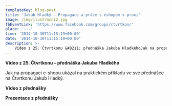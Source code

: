 ```yaml
---
templateKey: blog-post
title: 'Jakub Hladký – Propagace a práce s eshopem v praxi'
image: /img/ilustracni2.jpg
fbEventLink: 'https://www.facebook.com/groups/ctvrtkon/'
place: '---'
time: '2014-10-30T11:15:19+00:00'
date: '2014-10-30T11:15:19+00:00'
description: >-
    Video z 25. Čtvrtkonu &#8211; přednáška Jakuba HladkéhoJak na propagaci e-shopu ukázal na praktickém příkladu ve své přednášce na Čtvrtkonu Jakub Hladký.Video z přednáškyPrezentace z přednášky...
---
```

**Video z 25. Čtvrtkonu – přednáška Jakuba Hladkého**

Jak na propagaci e-shopu ukázal na praktickém příkladu ve své přednášce na Čtvrtkonu Jakub Hladký.

**Video z přednášky**

**Prezentace z přednášky**